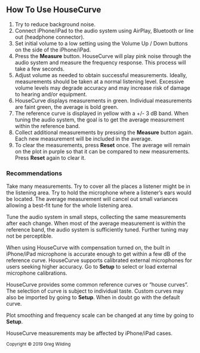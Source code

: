 ## How To Use HouseCurve

1. Try to reduce background noise.
2. Connect iPhone/iPad to the audio system using AirPlay, Bluetooth or line out (headphone connector).
3. Set initial volume to a low setting using the Volume Up / Down buttons on the side of the iPhone/iPad.
4. Press the **Measure** button.  HouseCurve will play pink noise through the audio system and measure the frequency response.  This process will take a few seconds.
5. Adjust volume as needed to obtain successful measurements.  Ideally, measurements should be taken at a normal listening level.  Excessive volume levels may degrade accuracy and may increase risk of damage to hearing and/or equipment.
6. HouseCurve displays measurements in green.  Individual measurements are faint green, the average is bold green.
7. The reference curve is displayed in yellow with a +/- 3 dB band.  When tuning the audio system, the goal is to get the average measurement within the reference band.
8. Collect additional measurements by pressing the **Measure** button again.  Each new measurement will be included in the average.
9. To clear the measurements, press **Reset** once.  The average will remain on the plot in purple so that it can be compared to new measurements.  Press **Reset** again to clear it.

### Recommendations

Take many measurements.  Try to cover all the places a listener might be in the listening area.  Try to hold the microphone where a listener’s ears would be located.  The average measurement will cancel out small variances allowing a best-fit tune for the whole listening area.

Tune the audio system in small steps, collecting the same measurements after each change.  When most of the average measurement is within the reference band, the audio system is sufficiently tuned.  Further tuning may not be perceptible.

When using HouseCurve with compensation turned on, the built in iPhone/iPad microphone is accurate enough to get within a few dB of the reference curve.  HouseCurve supports calibrated external microphones for users seeking higher accuracy.  Go to **Setup** to select or load external microphone calibrations.

HouseCurve provides some common reference curves or “house curves”.  The selection of curve is subject to individual taste.  Custom curves may also be imported by going to **Setup**.  When in doubt go with the default curve.

Plot smoothing and frequency scale can be changed at any time by going to **Setup**.

HouseCurve measurements may be affected by iPhone/iPad cases.





<small>Copyright &copy; 2019 Greg Wilding</small>

